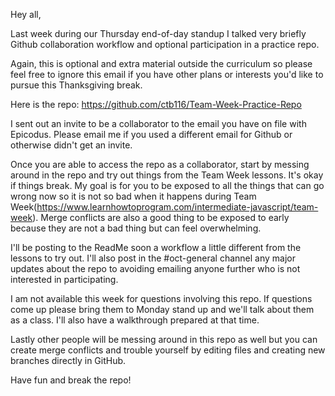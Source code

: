 Hey all,

Last week during our Thursday end-of-day standup I talked very briefly Github collaboration workflow and optional participation in a practice repo.

Again, this is optional and extra material outside the curriculum so please feel free to ignore this email if you have other plans or interests you'd like to pursue this Thanksgiving break.

Here is the repo: https://github.com/ctb116/Team-Week-Practice-Repo

I sent out an invite to be a collaborator to the email you have on file with Epicodus. Please email me if you used a different email for Github or otherwise didn't get an invite.

Once you are able to access the repo as a collaborator, start by messing around in the repo and try out things from the Team Week lessons. It's okay if things break. My goal is for you to be exposed to all the things that can go wrong now so it is not so bad when it happens during Team Week(https://www.learnhowtoprogram.com/intermediate-javascript/team-week). Merge conflicts are also a good thing to be exposed to early because they are not a bad thing but can feel overwhelming.

I'll be posting to the ReadMe soon a workflow a little different from the lessons to try out. I'll also post in the #oct-general channel any major updates about the repo to avoiding emailing anyone further who is not interested in participating.

I am not available this week for questions involving this repo. If questions come up please bring them to Monday stand up and we'll talk about them as a class. I'll also have a walkthrough prepared at that time.

Lastly other people will be messing around in this repo as well but you can create merge conflicts and trouble yourself by editing files and creating new branches directly in GitHub.

Have fun and break the repo!
